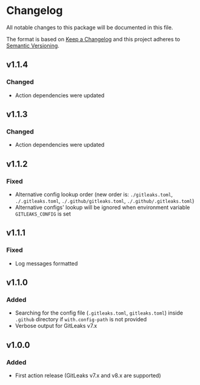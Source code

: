 # Changelog

All notable changes to this package will be documented in this file.

The format is based on [Keep a Changelog][keepachangelog] and this project adheres to [Semantic Versioning][semver].

## v1.1.4

### Changed

- Action dependencies were updated

## v1.1.3

### Changed

- Action dependencies were updated

## v1.1.2

### Fixed

- Alternative config lookup order (new order is: `./gitleaks.toml`, `./.gitleaks.toml`, `./.github/gitleaks.toml`, `./.github/.gitleaks.toml`)
- Alternative configs' lookup will be ignored when environment variable `GITLEAKS_CONFIG` is set

## v1.1.1

### Fixed

- Log messages formatted

## v1.1.0

### Added

- Searching for the config file (`.gitleaks.toml`, `gitleaks.toml`) inside `.github` directory if `with.config-path` is not provided
- Verbose output for GitLeaks v7.x

## v1.0.0

### Added

- First action release (GitLeaks v7.x and v8.x are supported)

[keepachangelog]:https://keepachangelog.com/en/1.0.0/
[semver]:https://semver.org/spec/v2.0.0.html

